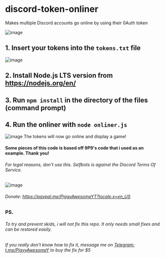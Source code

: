 # discord-token-onliner
Makes multiple Discord accounts go online  by using their 0Auth token 

![image](https://user-images.githubusercontent.com/48888771/124753021-cb741380-df28-11eb-856a-f12385b65281.png)
## 1. Insert your tokens into the `tokens.txt` file

![image](https://user-images.githubusercontent.com/48888771/124749426-7fbf6b00-df24-11eb-9f34-c9b1976c628c.png)

## 2. Install Node.js LTS version from https://nodejs.org/en/

## 3. Run `npm install` in the directory of the files (command prompt)


## 4. Run the onliner with `node onliner.js`


![image](https://user-images.githubusercontent.com/48888771/124753021-cb741380-df28-11eb-856a-f12385b65281.png)
The tokens will now go online and display a game!

#### Some pieces of this code is based off 9P9's code that i used as an example. Thank you!
###### For legal reasons, don't use this. Selfbots is against the Discord Terms Of Service.

![image](https://user-images.githubusercontent.com/48888771/124753384-36bde580-df29-11eb-89a8-30298c688608.png)

###### Donate: https://paypal.me/PiggyAwesomeYT?locale.x=en_US



### PS.

###### To try and prevent skids, i will not fix this repo. It only needs small fixes and can be restored easily. 

###### If you really don't know how to fix it, message me on [Telegram: t.me/PigyyAwesomeY](https://t.me/PigyyAwesomeYT) to buy the fix for $5


